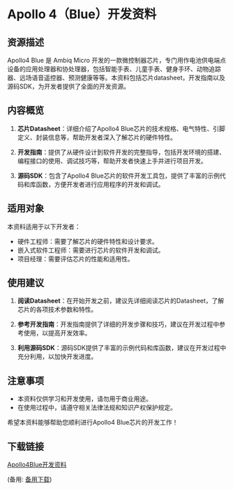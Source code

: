# Apollo 4（Blue）开发资料

## 资源描述

Apollo4 Blue 是 Ambiq Micro 开发的一款微控制器芯片，专门用作电池供电端点设备的应用处理器和协处理器，包括智能手表、儿童手表、健身手环、动物追踪器、远场语音遥控器、预测健康等等。本资料包括芯片datasheet，开发指南以及源码SDK，为开发者提供了全面的开发资源。

## 内容概览

1. **芯片Datasheet**：详细介绍了Apollo4 Blue芯片的技术规格、电气特性、引脚定义、封装信息等，帮助开发者深入了解芯片的硬件特性。

2. **开发指南**：提供了从硬件设计到软件开发的完整指导，包括开发环境的搭建、编程接口的使用、调试技巧等，帮助开发者快速上手并进行项目开发。

3. **源码SDK**：包含了Apollo4 Blue芯片的软件开发工具包，提供了丰富的示例代码和库函数，方便开发者进行应用程序的开发和调试。

## 适用对象

本资料适用于以下开发者：

- 硬件工程师：需要了解芯片的硬件特性和设计要求。
- 嵌入式软件工程师：需要进行芯片的软件开发和调试。
- 项目经理：需要评估芯片的性能和适用性。

## 使用建议

1. **阅读Datasheet**：在开始开发之前，建议先详细阅读芯片的Datasheet，了解芯片的各项技术参数和特性。

2. **参考开发指南**：开发指南提供了详细的开发步骤和技巧，建议在开发过程中参考使用，以提高开发效率。

3. **利用源码SDK**：源码SDK提供了丰富的示例代码和库函数，建议在开发过程中充分利用，以加快开发进度。

## 注意事项

- 本资料仅供学习和开发使用，请勿用于商业用途。
- 在使用过程中，请遵守相关法律法规和知识产权保护规定。

希望本资料能够帮助您顺利进行Apollo4 Blue芯片的开发工作！

## 下载链接
[Apollo4Blue开发资料](https://pan.quark.cn/s/76891a83820a) 

(备用: [备用下载](https://pan.baidu.com/s/1waazdvWoyx4wC03cJCj0wg?pwd=1234))
